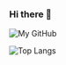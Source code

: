 ### Hi there 👋

<!--
**shawaj/shawaj** is a ✨ _special_ ✨ repository because its `README.md` (this file) appears on your GitHub profile.

Here are some ideas to get you started:

- 🔭 I’m currently working on ...
- 🌱 I’m currently learning ...
- 👯 I’m looking to collaborate on ...
- 🤔 I’m looking for help with ...
- 💬 Ask me about ...
- 📫 How to reach me: ...
- 😄 Pronouns: ...
- ⚡ Fun fact: ...
-->

![My GitHub](https://github-readme-stats.vercel.app/api?username=shawaj&count_private=true&show_icons=true&theme=light&include_all_commits=true)

![Top Langs](https://github-readme-stats.vercel.app/api/top-langs/?username=shawaj&theme=light&count_private=true&show_icons=true&layout=compact)
